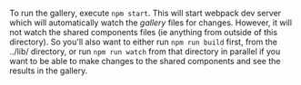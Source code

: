 <!--

    Copyright (c) 2019-present Sonatype, Inc.
    This program and the accompanying materials are made available under
    the terms of the Eclipse Public License 2.0 which accompanies this
    distribution and is available at https://www.eclipse.org/legal/epl-2.0/.

-->
To run the gallery, execute `npm start`. This will start webpack dev server which will automatically watch the
_gallery_ files for changes.  However, it will not watch the shared components files (ie anything from outside of
this directory). So you'll also want to either run `npm run build` first, from the ../lib/ directory, or run
`npm run watch` from that directory in parallel if you want to be able to make changes to the shared components
and see the results in the gallery.
